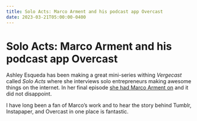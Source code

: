 ```yaml
---
title: Solo Acts: Marco Arment and his podcast app Overcast
date: 2023-03-21T05:00:00-0400
---
```


# Solo Acts: Marco Arment and his podcast app Overcast

Ashley Esqueda has been making a great mini-series withing _Vergecast_ called _Solo Acts_ where she interviews solo entrepreneurs making awesome things on the internet. In her final episode [she had Marco Arment on](https://www.theverge.com/2023/3/20/23648650/marco-arment-overcast-solo-acts) and it did not disappoint.

I have long been a fan of Marco’s work and to hear the story behind Tumblr, Instapaper, and Overcast in one place is fantastic.
